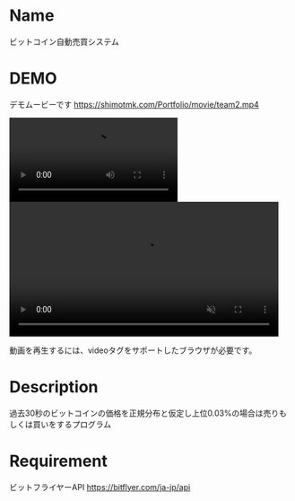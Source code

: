 # Name
ビットコイン自動売買システム

# DEMO
デモムービーです
https://shimotmk.com/Portfolio/movie/team2.mp4

![](my_video.mp4)
<video controls="" autoplay="" loop="" height="240" muted="" data-vscid="2z6y9r88u">
  <source src="https://shimotmk.com/Portfolio/movie/team2.mp4">
  <source src="https://shimotmk.com/Portfolio/movie/team2.ogv">
  <source src="https://shimotmk.com/Portfolio/movie/team2.webm">
  <p>動画を再生するには、videoタグをサポートしたブラウザが必要です。</p>
</video>

# Description
過去30秒のビットコインの価格を正規分布と仮定し上位0.03%の場合は売りもしくは買いをするプログラム

# Requirement
ビットフライヤーAPI
https://bitflyer.com/ja-jp/api

